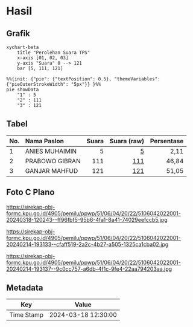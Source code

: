 # Hasil

## Grafik

```mermaid
xychart-beta
    title "Perolehan Suara TPS"
    x-axis [01, 02, 03]
    y-axis "Suara" 0 --> 121
    bar [5, 111, 121]
```

```mermaid
%%{init: {"pie": {"textPosition": 0.5}, "themeVariables": {"pieOuterStrokeWidth": "5px"}} }%%
pie showData
    "1" : 5
    "2" : 111
    "3" : 121
```

## Tabel

| No. | Nama Paslon    | Suara | Suara (raw) | Persentase |
|:--- |:-------------- | -----:| -----------:| ----------:|
| 1   | ANIES MUHAIMIN | 5     | [5][p-1]    | 2,11       |
| 2   | PRABOWO GIBRAN | 111   | [111][p-2]  | 46,84      |
| 3   | GANJAR MAHFUD  | 121   | [121][p-3]  | 51,05      |


[p-1]: https://github.com/gigit-pemilu/pemilu-2024-51-bali/blob/main/pilpres/hitung-suara/sub/51-bali/sub/06-bangli/sub/04-kintamani/sub/2022-abang-batudinding/sub/001-tps/sub/paslon-1.txt
[p-2]: https://github.com/gigit-pemilu/pemilu-2024-51-bali/blob/main/pilpres/hitung-suara/sub/51-bali/sub/06-bangli/sub/04-kintamani/sub/2022-abang-batudinding/sub/001-tps/sub/paslon-2.txt
[p-3]: https://github.com/gigit-pemilu/pemilu-2024-51-bali/blob/main/pilpres/hitung-suara/sub/51-bali/sub/06-bangli/sub/04-kintamani/sub/2022-abang-batudinding/sub/001-tps/sub/paslon-3.txt

## Foto C Plano

https://sirekap-obj-formc.kpu.go.id/4905/pemilu/ppwp/51/06/04/20/22/5106042022001-20240318-120243--ff96fbf5-95b6-4fa1-8a41-74029eefccb5.jpg

https://sirekap-obj-formc.kpu.go.id/4905/pemilu/ppwp/51/06/04/20/22/5106042022001-20240214-193133--cfaff519-2a2c-4b27-a505-1325ca1cba02.jpg

https://sirekap-obj-formc.kpu.go.id/4905/pemilu/ppwp/51/06/04/20/22/5106042022001-20240214-193137--9c0cc757-a6db-4f1c-9fe4-22aa794203aa.jpg


## Metadata

| Key        | Value               |
| ---------- | ------------------- |
| Time Stamp | 2024-03-18 12:30:00 |



